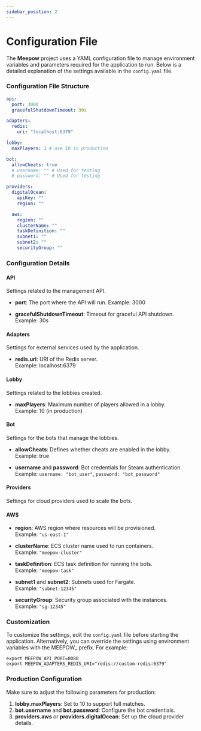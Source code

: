 ```yaml
---
sidebar_position: 2
---
```


# Configuration File

The **Meepow** project uses a YAML configuration file to manage environment variables and parameters required for the application to run. Below is a detailed explanation of the settings available in the `config.yaml` file.

### Configuration File Structure

```yaml
api:
  port: 3000
  gracefulShutdownTimeout: 30s

adapters:
  redis:
    uri: "localhost:6379"

lobby:
  maxPlayers: 1 # use 10 in production

bot:
  allowCheats: true
  # username: "" # Used for testing
  # password: "" # Used for testing

providers:
  digitalOcean:
    apiKey: ""
    region: ""

  aws:
    region: ""
    clusterName: ""
    taskDefinition: ""
    subnet1: ""
    subnet2: ""
    securityGroup: ""
```

### Configuration Details

#### API

Settings related to the management API.

- **port**: The port where the API will run.
Example: 3000

- **gracefulShutdownTimeout**: Timeout for graceful API shutdown.   
Example: 30s

#### Adapters

Settings for external services used by the application.

- **redis.uri**: URI of the Redis server.     
Example: localhost:6379

#### Lobby

Settings related to the lobbies created.

- **maxPlayers**: Maximum number of players allowed in a lobby.    
Example: 10 (in production)

#### Bot

Settings for the bots that manage the lobbies.

- **allowCheats**: Defines whether cheats are enabled in the lobby.   
Example: true

- **username** and **password**: Bot credentials for Steam authentication.   
Example: `username: "bot_user"`, `password: "bot_password"`

#### Providers

Settings for cloud providers used to scale the bots.

#### AWS

- **region**: AWS region where resources will be provisioned.   
Example: `"us-east-1"`

- **clusterName**: ECS cluster name used to run containers.    
Example: `"meepow-cluster"`

- **taskDefinition**: ECS task definition for running the bots.   
Example: `"meepow-task"`

- **subnet1** and **subnet2**: Subnets used for Fargate.   
Example: `"subnet-12345"`

- **securityGroup**: Security group associated with the instances.   
Example: `"sg-12345"`

### Customization

To customize the settings, edit the `config.yaml` file before starting the application. Alternatively, you can override the settings using environment variables with the MEEPOW_ prefix. For example:

```shell
export MEEPOW_API_PORT=8080
export MEEPOW_ADAPTERS_REDIS_URI="redis://custom-redis:6379"
```

### Production Configuration

Make sure to adjust the following parameters for production:

1. **lobby.maxPlayers**: Set to 10 to support full matches.
2. **bot.username** and **bot.password**: Configure the bot credentials.
3. **providers.aws** or **providers.digitalOcean**: Set up the cloud provider details.
